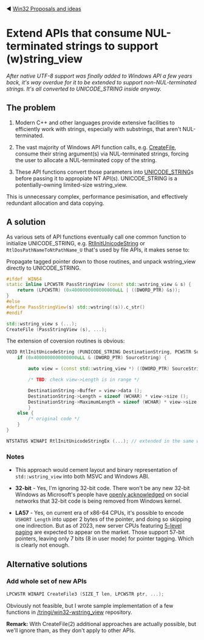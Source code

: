 :arrow_backward: [Win32 Proposals and ideas](README.md)

# Extend APIs that consume NUL-terminated strings to support (w)string_view

*After native UTF-8 support was finally added to Windows API a few years back,
it's way overdue for it to be extended to support non-NUL-terminated strings.
It's all converted to UNICODE_STRING inside anyway.*

## The problem

1. Modern C++ and other languages provide extensive facilities to efficiently work with strings,
especially with substrings, that aren't NUL-terminated.

2. The vast majority of Windows API function calls,
e.g. [CreateFile](https://learn.microsoft.com/en-us/windows/win32/api/fileapi/nf-fileapi-createfilew),
consume their string argument(s) via NUL-terminated strings,
forcing the user to allocate a NUL-terminated copy of the string.

3. These API functions convert those parameters into
[UNICODE_STRING](https://learn.microsoft.com/en-us/windows/win32/api/subauth/ns-subauth-unicode_string)s
before passing it to appropiate NT API(s). UNICODE_STRING is a potentially-owning limited-size wstring_view.

This is unnecessary complex, performance pesimisation, and effectively redundant allocation and data copying.

## A solution

As various sets of API functions eventually call one common function to initialize UNICODE_STRING, e.g.
[RtlInitUnicodeString](https://learn.microsoft.com/en-us/windows-hardware/drivers/ddi/wdm/nf-wdm-rtlinitunicodestring)
or `RtlDosPathNameToNtPathName_U` that's used by file APIs, it makes sense to:

Propagate tagged pointer down to those routines, and unpack wstring_view directly to UNICODE_STRING.

```cpp
#ifdef _WIN64
static inline LPCWSTR PassStringView (const std::wstring_view & s) {
    return (LPCWSTR) (0x4000000000000000uLL | ((DWORD_PTR) &s));
}
#else
#define PassStringView(s) std::wstring((s)).c_str()
#endif

std::wstring_view s (...);
CreateFile (PassStringView (s), ...);
```

The extension of coversion routines is obvious:

```cpp
VOID RtlInitUnicodeString (PUNICODE_STRING DestinationString, PCWSTR SourceString) {
    if (0x4000000000000000uLL & (DWORD_PTR) SourceString) {

        auto view = (const std::wstring_view *) ((DWORD_PTR) SourceString & 0x00FFFFFFFFFFFFFFuLL);

        /* TBD: check view->Length is in range */

        DestinationString->Buffer = view->data ();
        DestinationString->Length = sizeof (WCHAR) * view->size ();
        DestinationString->MaximumLength = sizeof (WCHAR) * view->size ();
        }
    else {
        /* original code */
    }
}

NTSTATUS WINAPI RtlInitUnicodeStringEx (...); // extended in the same way

```

### Notes

* This approach would cement layout and binary representation of `std::wstring_view` into both MSVC and Windows ABI.

* **32-bit** - Yes, I'm ignoring 32-bit code.
There won't be any new 32-bit Windows as Microsoft's people have
[openly acknowledged](https://twitter.com/JosephBialek/status/1581751766793981953)
on social networks that 32-bit code is being removed from Windows kernel.

* **LA57** - Yes, on current era of x86-64 CPUs, it's possible to encode `USHORT Length` into upper 2 bytes of the pointer,
and doing so skipping one indirection.
But as of 2023, new server CPUs featuring [5-level paging](https://en.wikipedia.org/wiki/Intel_5-level_paging) are expected
to appear on the market. Those support 57-bit pointers, leaving only 7 bits (8 in user mode) for pointer tagging.
Which is clearly not enough.

## Alternative solutions

### Add whole set of new APIs

```cpp
LPCWSTR WINAPI CreateFile3 (SIZE_T len, LPCWSTR ptr, ...);
```

Obviously not feasible,
but I wrote sample implementation of a few functions in [/tringi/win32-wstring_view](https://github.com/tringi/win32-wstring_view) repository.

**Remark:** With CreateFile(2) additional approaches are actually possible, but we'll ignore tham, as they don't apply to other APIs.
